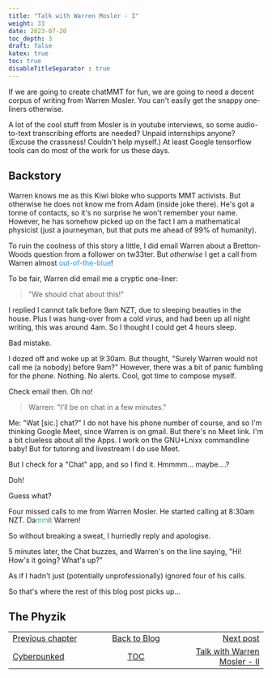 ```yaml
---
title: "Talk with Warren Mosler - I"
weight: 33
date: 2023-07-20
toc_depth: 3
draft: false
katex: true
toc: true
disableTitleSeparator : true
---
```


If we are going to create chatMMT for fun, we are going to need a decent corpus 
of writing from Warren Mosler. You can't easily get the snappy one-liners otherwise.

A lot of the cool stuff from Mosler is in youtube interviews, so some audio-to-text 
transcribing efforts are needed? Unpaid internships anyone? (Excuse the crassness! 
Couldn't help myself.) At least Google tensorflow tools can do most of the work for 
us these days.

## Backstory

Warren knows me as this Kiwi bloke who supports MMT activists. But otherwise he does 
not know me from Adam (inside joke there). He's got a tonne of contacts, so it's no 
surprise he won't remember your name. However, he has somehow picked up on the fact 
I am a mathematical physicist (just a journeyman, but that puts me ahead of 99% 
of humanity).

To ruin the coolness of this story a little, I did email Warren about a Bretton-Woods 
question from a follower on tw33ter. But *otherwise* I get a call from Warren almost 
<font style="color: #1e90ff;">out-of-the-blue</font>!

To be fair, Warren did email me a cryptic one-liner:
> "We should chat about this!"

I replied I cannot talk before 9am NZT, due to sleeping beauties in the house.
Plus I was hung-over from a cold virus, and had been up all night writing, this was 
around 4am. So I thought I could get 4 hours sleep.

Bad mistake.

I dozed off and woke up at 9:30am. But thought, "Surely Warren would not call me 
(a nobody) before 9am?"
However, there was a bit of panic fumbling for the phone. Nothing. No alerts. 
Cool, got time to compose myself.

Check email then. Oh no!
> Warren: "I'll be on chat in a few minutes."

Me: "Wat \[sic.\] chat?" I do not have his phone number of course, and so I'm thinking 
Google Meet, since Warren is on gmail. But there's no Meet link. I'm a bit clueless 
about all the Apps. I work on the GNU+Lnixx commandline baby! But for tutoring and 
livestream I do use Meet.

But I check for a "Chat" app, and so I find it. Hmmmm... maybe....?

Doh!

Guess what?

Four missed calls to me from Warren Mosler. He started calling at 8:30am NZT. 
Da<font style="color: #3cb371;">mm</font>i<font style="color: #3cb371;">t</font> Warren!

So without breaking a sweat, I hurriedly reply and apologise. 

5 minutes later, the Chat buzzes, and Warren's on the line saying, 
"Hi! How's it going? What's up?"

As if I hadn't just (potentially unprofessionally) ignored four of his calls.

So that's where the rest of this blog post picks up...


## The Phyzik



<table style="border-collapse: collapse; border=0;">
    <colgroup>
       <col span="1" style="width: 25%;">
       <col span="1" style="width: 15%;">
       <col span="1" style="width: 25%;">
    </colgroup>
<tr style="border: 1px solid color:#0f0f0f;">
<td style="border: 1px solid color:#0f0f0f;"><a href="../31_cyberpunked">Previous chapter</a></td>
<td style="border: 1px solid color:#0f0f0f; text-align:center;"><a href="../">Back to Blog</a></td>
<td style="border: 1px solid color:#0f0f0f; text-align:right;"><a href="../33_warrenmosler2">Next post</a></td>
</tr>
<tr style="border: 1px solid color:#0f0f0f;">
<td style="border: 1px solid color:#0f0f0f;"><a href="../31_cyberpunked">Cyberpunked</a></td>
<td style="border: 1px solid color:#0f0f0f; text-align:center;"><a href="../">TOC</a></td>
<td style="border: 1px solid color:#0f0f0f; text-align:right;"><a href="../33_warrenmosler2">Talk with Warren Mosler - II</a></td>
</tr>
</table>

